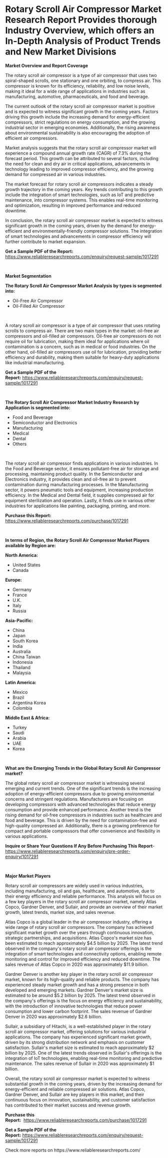 <p><h1>Rotary Scroll Air Compressor Market Research Report Provides thorough Industry Overview, which offers an In-Depth Analysis of Product Trends and New Market Divisions</h1></p><p><strong>Market Overview and Report Coverage</strong></p>
<p><p>The rotary scroll air compressor is a type of air compressor that uses two spiral-shaped scrolls, one stationary and one orbiting, to compress air. This compressor is known for its efficiency, reliability, and low noise levels, making it ideal for a wide range of applications in industries such as manufacturing, automotive, pharmaceuticals, and food and beverage.</p><p>The current outlook of the rotary scroll air compressor market is positive and is expected to witness significant growth in the coming years. Factors driving this growth include the increasing demand for energy-efficient compressors, strict regulations on energy consumption, and the growing industrial sector in emerging economies. Additionally, the rising awareness about environmental sustainability is also encouraging the adoption of efficient air compressors.</p><p>Market analysis suggests that the rotary scroll air compressor market will experience a compound annual growth rate (CAGR) of 7.3% during the forecast period. This growth can be attributed to several factors, including the need for clean and dry air in critical applications, advancements in technology leading to improved compressor efficiency, and the growing demand for compressed air in various industries.</p><p>The market forecast for rotary scroll air compressors indicates a steady growth trajectory in the coming years. Key trends contributing to this growth include the integration of smart technologies, such as IoT and predictive maintenance, into compressor systems. This enables real-time monitoring and optimization, resulting in improved performance and reduced downtime.</p><p>In conclusion, the rotary scroll air compressor market is expected to witness significant growth in the coming years, driven by the demand for energy-efficient and environmentally-friendly compressor solutions. The integration of smart technologies and advancements in compressor efficiency will further contribute to market expansion.</p></p>
<p><strong>Get a Sample PDF of the Report:</strong> <a href="https://www.reliableresearchreports.com/enquiry/request-sample/1017291">https://www.reliableresearchreports.com/enquiry/request-sample/1017291</a></p>
<p>&nbsp;</p>
<p><strong>Market Segmentation</strong></p>
<p><strong>The Rotary Scroll Air Compressor Market Analysis by types is segmented into:</strong></p>
<p><ul><li>Oil-Free Air Compressor</li><li>Oil-Filled Air Compressor</li></ul></p>
<p>&nbsp;</p>
<p><p>A rotary scroll air compressor is a type of air compressor that uses rotating scrolls to compress air. There are two main types in the market: oil-free air compressors and oil-filled air compressors. Oil-free air compressors do not require oil for lubrication, making them ideal for applications where oil contamination is a concern, such as in medical or food industries. On the other hand, oil-filled air compressors use oil for lubrication, providing better efficiency and durability, making them suitable for heavy-duty applications like industrial manufacturing.</p></p>
<p><strong>Get a Sample PDF of the Report:</strong>&nbsp;<a href="https://www.reliableresearchreports.com/enquiry/request-sample/1017291">https://www.reliableresearchreports.com/enquiry/request-sample/1017291</a></p>
<p>&nbsp;</p>
<p><strong>The Rotary Scroll Air Compressor Market Industry Research by Application is segmented into:</strong></p>
<p><ul><li>Food and Beverage</li><li>Semiconductor and Electronics</li><li>Manufacturing</li><li>Medical</li><li>Dental</li><li>Others</li></ul></p>
<p>&nbsp;</p>
<p><p>The rotary scroll air compressor finds applications in various industries. In the Food and Beverage sector, it ensures pollutant-free air for storage and processing, maintaining product quality. In the Semiconductor and Electronics industry, it provides clean and oil-free air to prevent contamination during manufacturing processes. In the Manufacturing sector, it powers pneumatic tools and equipment, increasing production efficiency. In the Medical and Dental field, it supplies compressed air for equipment sterilization and operation. Lastly, it finds use in various other industries for applications like painting, packaging, printing, and more.</p></p>
<p><strong>Purchase this Report:</strong>&nbsp; <a href="https://www.reliableresearchreports.com/purchase/1017291">https://www.reliableresearchreports.com/purchase/1017291</a></p>
<p>&nbsp;</p>
<p><strong>In terms of Region, the Rotary Scroll Air Compressor Market Players available by Region are:</strong></p>
<p>
    <p> <strong> North America: </strong>
        <ul>
            <li>United States</li>
            <li>Canada</li>
        </ul>
        </p> 
    <p> <strong> Europe: </strong>
        <ul>
            <li>Germany</li>
            <li>France</li>
            <li>U.K.</li>
            <li>Italy</li>
            <li>Russia</li>
        </ul>
        </p> 
    <p> <strong> Asia-Pacific: </strong>
        <ul>
            <li>China</li>
            <li>Japan</li>
            <li>South Korea</li>
            <li>India</li>
            <li>Australia</li>
            <li>China Taiwan</li>
            <li>Indonesia</li>
            <li>Thailand</li>
            <li>Malaysia</li>
        </ul>
        </p> 
    <p> <strong> Latin America: </strong>
        <ul>
            <li>Mexico</li>
            <li>Brazil</li>
            <li>Argentina Korea</li>
            <li>Colombia</li>
        </ul>
        </p> 
    <p> <strong> Middle East & Africa: </strong>
        <ul>
            <li>Turkey</li>
            <li>Saudi</li>
            <li>Arabia</li>
            <li>UAE</li>
            <li>Korea</li>
        </ul>
    </p>
    </p>
<p>&nbsp;</p>
<p><strong>What are the Emerging Trends in the Global Rotary Scroll Air Compressor market?</strong></p>
<p><p>The global rotary scroll air compressor market is witnessing several emerging and current trends. One of the significant trends is the increasing adoption of energy-efficient compressors due to growing environmental concerns and stringent regulations. Manufacturers are focusing on developing compressors with advanced technologies that reduce energy consumption and provide enhanced performance. Another trend is the rising demand for oil-free compressors in industries such as healthcare and food and beverage. This is driven by the need for contamination-free and high-quality compressed air. Additionally, there is a growing preference for compact and portable compressors that offer convenience and flexibility in various applications.</p></p>
<p><strong>Inquire or Share Your Questions If Any Before Purchasing This Report</strong>- <a href="https://www.reliableresearchreports.com/enquiry/pre-order-enquiry/1017291">https://www.reliableresearchreports.com/enquiry/pre-order-enquiry/1017291</a></p>
<p>&nbsp;</p>
<p><strong>Major Market Players</strong></p>
<p><p>Rotary scroll air compressors are widely used in various industries, including manufacturing, oil and gas, healthcare, and automotive, due to their energy efficiency and reliable performance. This analysis will focus on a few key players in the rotary scroll air compressor market, namely Atlas Copco, Gardner Denver, and Sullair, and provide an overview of their market growth, latest trends, market size, and sales revenue.</p><p>Atlas Copco is a global leader in the air compressor industry, offering a wide range of rotary scroll air compressors. The company has achieved significant market growth over the years through continuous innovation, strategic partnerships, and acquisitions. Atlas Copco's market size has been estimated to reach approximately $4.5 billion by 2025. The latest trend observed in the company's rotary scroll air compressor offerings is the integration of smart technologies and connectivity options, enabling remote monitoring and control for improved efficiency and reduced downtime. The sales revenue of Atlas Copco in 2020 was approximately $11.9 billion.</p><p>Gardner Denver is another key player in the rotary scroll air compressor market, known for its high-quality and reliable products. The company has experienced steady market growth and has a strong presence in both developed and emerging markets. Gardner Denver's market size is estimated to be around $5.2 billion by 2025. The latest trend observed in the company's offerings is the focus on energy efficiency and sustainability, with the introduction of innovative technologies that reduce power consumption and lower carbon footprint. The sales revenue of Gardner Denver in 2020 was approximately $2.6 billion.</p><p>Sullair, a subsidiary of Hitachi, is a well-established player in the rotary scroll air compressor market, offering solutions for various industrial applications. The company has experienced significant market growth, driven by its strong distribution network and emphasis on customer satisfaction. Sullair's market size is estimated to reach approximately $2 billion by 2025. One of the latest trends observed in Sullair's offerings is the integration of IoT technologies, enabling real-time monitoring and predictive maintenance. The sales revenue of Sullair in 2020 was approximately $1 billion.</p><p>Overall, the rotary scroll air compressor market is expected to witness substantial growth in the coming years, driven by the increasing demand for energy-efficient and reliable compressed air solutions. Atlas Copco, Gardner Denver, and Sullair are key players in this market, and their continuous focus on innovation, sustainability, and customer satisfaction has contributed to their market success and revenue growth.</p></p>
<p><strong>Purchase this Report:</strong>&nbsp;&nbsp;<a href="https://www.reliableresearchreports.com/purchase/1017291">https://www.reliableresearchreports.com/purchase/1017291</a></p>
<p></p>
<p><strong>Get a Sample PDF of the Report:</strong>&nbsp;<a href="https://www.reliableresearchreports.com/enquiry/request-sample/1017291">https://www.reliableresearchreports.com/enquiry/request-sample/1017291</a></p>
<p>Check more reports on https://www.reliableresearchreports.com/</p>